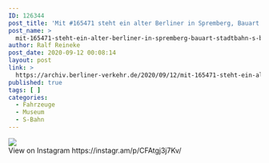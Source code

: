 ```yaml
---
ID: 126344
post_title: 'Mit #165471 steht ein alter Berliner in Spremberg, Bauart #stadtbahn #s-bahn'
post_name: >
  mit-165471-steht-ein-alter-berliner-in-spremberg-bauart-stadtbahn-s-bahn
author: Ralf Reineke
post_date: 2020-09-12 00:08:14
layout: post
link: >
  https://archiv.berliner-verkehr.de/2020/09/12/mit-165471-steht-ein-alter-berliner-in-spremberg-bauart-stadtbahn-s-bahn/
published: true
tags: [ ]
categories:
  - Fahrzeuge
  - Museum
  - S-Bahn
---
```

<div><img src='https://scontent-iad3-1.cdninstagram.com/v/t51.29350-15/119183549_183849099851328_202684585524314133_n.jpg?_nc_cat=109&_nc_sid=8ae9d6&_nc_ohc=Tl9Q95w6gl8AX-9uu91&_nc_ht=scontent-iad3-1.cdninstagram.com&oh=1a98ecd7a42b9938bb9563303199eb56&oe=5F80D8DD' style='max-width:600px;' /><br/><div>View on Instagram https://instagr.am/p/CFAtgj3j7Kv/</div></div>